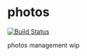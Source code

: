 # photos

[![Build Status](https://travis-ci.org/internetimagery/photos.svg?branch=master)](https://travis-ci.org/internetimagery/photos)

photos management wip
